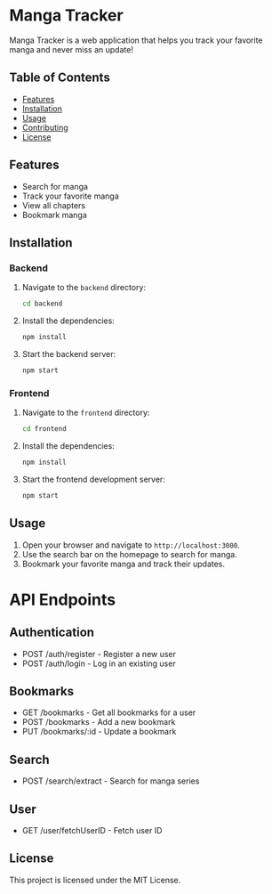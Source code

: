 # Manga Tracker

Manga Tracker is a web application that helps you track your favorite manga and never miss an update!

## Table of Contents

- [Features](#features)
- [Installation](#installation)
- [Usage](#usage)
- [Contributing](#contributing)
- [License](#license)

## Features

- Search for manga
- Track your favorite manga
- View all chapters
- Bookmark manga

## Installation

### Backend

1. Navigate to the `backend` directory:
    ```sh
    cd backend
    ```
2. Install the dependencies:
    ```sh
    npm install
    ```
3. Start the backend server:
    ```sh
    npm start
    ```

### Frontend

1. Navigate to the `frontend` directory:
    ```sh
    cd frontend
    ```
2. Install the dependencies:
    ```sh
    npm install
    ```
3. Start the frontend development server:
    ```sh
    npm start
    ```

## Usage

1. Open your browser and navigate to `http://localhost:3000`.
2. Use the search bar on the homepage to search for manga.
3. Bookmark your favorite manga and track their updates.


# API Endpoints

## Authentication
- POST /auth/register - Register a new user
- POST /auth/login - Log in an existing user

## Bookmarks
- GET /bookmarks - Get all bookmarks for a user
- POST /bookmarks - Add a new bookmark
- PUT /bookmarks/:id - Update a bookmark

## Search
- POST /search/extract - Search for manga series

## User
- GET /user/fetchUserID - Fetch user ID

## License
This project is licensed under the MIT License.